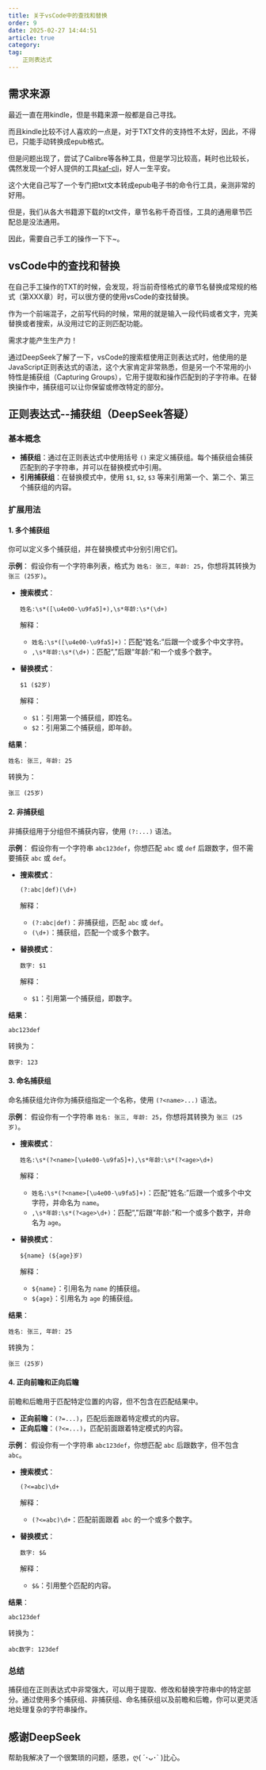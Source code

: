 ```yaml
---
title: 关于vsCode中的查找和替换
order: 9
date: 2025-02-27 14:44:51
article: true
category: 
tag: 
    正则表达式
---
```


## 需求来源

最近一直在用kindle，但是书籍来源一般都是自己寻找。

而且kindle比较不讨人喜欢的一点是，对于TXT文件的支持性不太好，因此，不得已，只能手动转换成epub格式。

但是问题出现了，尝试了Calibre等各种工具，但是学习比较高，耗时也比较长，偶然发现一个好人提供的工具[kaf-cli](https://github.com/ystyle/kaf-cli)，好人一生平安。

这个大佬自己写了一个专门把txt文本转成epub电子书的命令行工具，亲测非常的好用。

但是，我们从各大书籍源下载的txt文件，章节名称千奇百怪，工具的通用章节匹配总是没法通用。

因此，需要自己手工的操作一下下~。

## vsCode中的查找和替换

在自己手工操作的TXT的时候，会发现，将当前奇怪格式的章节名替换成常规的格式（第XXX章）时，可以很方便的使用vsCode的查找替换。

作为一个前端混子，之前写代码的时候，常用的就是输入一段代码或者文字，完美替换或者搜索，从没用过它的正则匹配功能。

需求才能产生生产力！

通过DeepSeek了解了一下，vsCode的搜索框使用正则表达式时，他使用的是JavaScript正则表达式的语法，这个大家肯定非常熟悉，但是另一个不常用的小特性是捕获组（Capturing Groups），它用于提取和操作匹配到的子字符串。在替换操作中，捕获组可以让你保留或修改特定的部分。

## 正则表达式--捕获组（DeepSeek答疑）

### 基本概念

- **捕获组**：通过在正则表达式中使用括号 `()` 来定义捕获组。每个捕获组会捕获匹配到的子字符串，并可以在替换模式中引用。
- **引用捕获组**：在替换模式中，使用 `$1`, `$2`, `$3` 等来引用第一个、第二个、第三个捕获组的内容。

### 扩展用法

#### 1. 多个捕获组

你可以定义多个捕获组，并在替换模式中分别引用它们。

**示例**：
假设你有一个字符串列表，格式为 `姓名: 张三, 年龄: 25`，你想将其转换为 `张三 (25岁)`。

- **搜索模式**：

  ```regex
  姓名:\s*([\u4e00-\u9fa5]+),\s*年龄:\s*(\d+)
  ```

  解释：
  - `姓名:\s*([\u4e00-\u9fa5]+)`：匹配“姓名:”后跟一个或多个中文字符。
  - `,\s*年龄:\s*(\d+)`：匹配“,”后跟“年龄:”和一个或多个数字。

- **替换模式**：

  ```regex
  $1 ($2岁)
  ```

  解释：
  - `$1`：引用第一个捕获组，即姓名。
  - `$2`：引用第二个捕获组，即年龄。

**结果**：

```
姓名: 张三, 年龄: 25
```

转换为：

```
张三 (25岁)
```

#### 2. 非捕获组

非捕获组用于分组但不捕获内容，使用 `(?:...)` 语法。

**示例**：
假设你有一个字符串 `abc123def`，你想匹配 `abc` 或 `def` 后跟数字，但不需要捕获 `abc` 或 `def`。

- **搜索模式**：

  ```regex
  (?:abc|def)(\d+)
  ```

  解释：
  - `(?:abc|def)`：非捕获组，匹配 `abc` 或 `def`。
  - `(\d+)`：捕获组，匹配一个或多个数字。

- **替换模式**：

  ```regex
  数字: $1
  ```

  解释：
  - `$1`：引用第一个捕获组，即数字。

**结果**：

```
abc123def
```

转换为：

```
数字: 123
```

#### 3. 命名捕获组

命名捕获组允许你为捕获组指定一个名称，使用 `(?<name>...)` 语法。

**示例**：
假设你有一个字符串 `姓名: 张三, 年龄: 25`，你想将其转换为 `张三 (25岁)`。

- **搜索模式**：

  ```regex
  姓名:\s*(?<name>[\u4e00-\u9fa5]+),\s*年龄:\s*(?<age>\d+)
  ```

  解释：
  - `姓名:\s*(?<name>[\u4e00-\u9fa5]+)`：匹配“姓名:”后跟一个或多个中文字符，并命名为 `name`。
  - `,\s*年龄:\s*(?<age>\d+)`：匹配“,”后跟“年龄:”和一个或多个数字，并命名为 `age`。

- **替换模式**：

  ```regex
  ${name} (${age}岁)
  ```

  解释：
  - `${name}`：引用名为 `name` 的捕获组。
  - `${age}`：引用名为 `age` 的捕获组。

**结果**：

```
姓名: 张三, 年龄: 25
```

转换为：

```
张三 (25岁)
```

#### 4. 正向前瞻和正向后瞻

前瞻和后瞻用于匹配特定位置的内容，但不包含在匹配结果中。

- **正向前瞻**：`(?=...)`，匹配后面跟着特定模式的内容。
- **正向后瞻**：`(?<=...)`，匹配前面跟着特定模式的内容。

**示例**：
假设你有一个字符串 `abc123def`，你想匹配 `abc` 后跟数字，但不包含 `abc`。

- **搜索模式**：

  ```regex
  (?<=abc)\d+
  ```

  解释：
  - `(?<=abc)\d+`：匹配前面跟着 `abc` 的一个或多个数字。

- **替换模式**：

  ```regex
  数字: $&
  ```

  解释：
  - `$&`：引用整个匹配的内容。

**结果**：

```
abc123def
```

转换为：

```
abc数字: 123def
```

### 总结

捕获组在正则表达式中非常强大，可以用于提取、修改和替换字符串中的特定部分。通过使用多个捕获组、非捕获组、命名捕获组以及前瞻和后瞻，你可以更灵活地处理复杂的字符串操作。

## 感谢DeepSeek

帮助我解决了一个很繁琐的问题，感恩，ღ( ´･ᴗ･` )比心。
